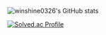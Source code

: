 ![winshine0326's GitHub stats](https://github-readme-stats.vercel.app/api?username=winshine0326&show_icons=true&theme=tokyonight)

[![Solved.ac Profile](http://mazassumnida.wtf/api/v2/generate_badge?boj=winshine0326)](https://solved.ac/winshine0326)

